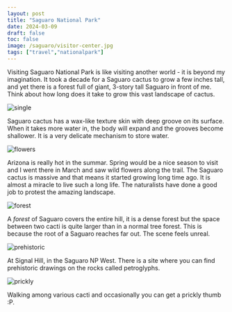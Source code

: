 ```yaml
---
layout: post
title: "Saguaro National Park"
date: 2024-03-09
draft: false
toc: false
image: /saguaro/visitor-center.jpg
tags: ["travel","nationalpark"]
---
```


Visiting Saguaro National Park is like visiting another world - it is beyond my imagination. It took a decade for a Saguaro cactus to grow a few inches tall, and yet there is a forest full of giant, 3-story tall Saguaro in front of me.  Think about how long does it take to grow this vast landscape of cactus.

![single](/saguaro/single.jpg)  

Saguaro cactus has a wax-like texture skin with deep groove on its surface. When it takes more water in, the body will expand and the grooves become shallower. It is a very delicate mechanism to store water.

![flowers](/saguaro/flowers.jpg)  

Arizona is really hot in the summar. Spring would be a nice season to visit and I went there in March and saw wild flowers along the trail. The Saguaro cactus is massive and that means it started growing long time ago. It is almost a miracle to live such a long life. The naturalists have done a good job to protest the amazing landscape.

![forest](/saguaro/forest.jpg)  

A *forest* of Saguaro covers the entire hill, it is a dense forest but the space between two cacti is quite larger than in a normal tree forest. This is because the root of a Saguaro reaches far out. The scene feels unreal.

![prehistoric](/saguaro/prehistoric.jpg)  

At Signal Hill, in the Saguaro NP West. There is a site where you can find prehistoric drawings on the rocks called petroglyphs.

![prickly](/saguaro/prickly-thumb.jpg)  

Walking among various cacti and occasionally you can get a prickly thumb :P.

